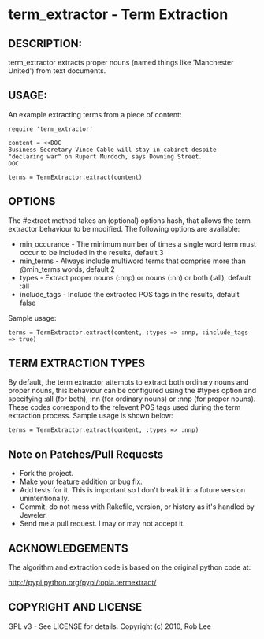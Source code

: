 # term_extractor - Term Extraction

## DESCRIPTION:

term_extractor extracts proper nouns (named things like 'Manchester United') from text documents.

## USAGE:

An example extracting terms from a piece of content:

    require 'term_extractor'

    content = <<DOC
    Business Secretary Vince Cable will stay in cabinet despite
    "declaring war" on Rupert Murdoch, says Downing Street.
    DOC

    terms = TermExtractor.extract(content)

## OPTIONS

The #extract method takes an (optional) options hash, that allows the term extractor behaviour to be modified.  The following options are available:

* min_occurance - The minimum number of times a single word term must occur to be included in the results, default 3
* min_terms - Always include multiword terms that comprise more than @min_terms words, default 2
* types - Extract proper nouns (:nnp) or nouns (:nn) or both (:all), default :all
* include_tags - Include the extracted POS tags in the results, default false

Sample usage:

    terms = TermExtractor.extract(content, :types => :nnp, :include_tags => true)

## TERM EXTRACTION TYPES

By default, the term extractor attempts to extract both ordinary nouns and proper nouns, this behaviour can be configured using the #types option and specifying :all (for both), :nn (for ordinary nouns) or :nnp (for proper nouns).  These codes correspond to the relevent POS tags used during the term extraction process.  Sample usage is shown below:

    terms = TermExtractor.extract(content, :types => :nnp)

## Note on Patches/Pull Requests

* Fork the project.
* Make your feature addition or bug fix.
* Add tests for it. This is important so I don't break it in a future version unintentionally.
* Commit, do not mess with Rakefile, version, or history as it's handled by Jeweler.
* Send me a pull request. I may or may not accept it.

## ACKNOWLEDGEMENTS

The algorithm and extraction code is based on the original python code at:

http://pypi.python.org/pypi/topia.termextract/

## COPYRIGHT AND LICENSE

GPL v3 - See LICENSE for details.
Copyright (c) 2010, Rob Lee

